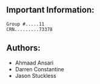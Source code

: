 ## Important Information: 
    Group #.....11
    CRN.........73378
    
## Authors: 
- Ahmaad Ansari
- Darren Constantine
- Jason Stuckless

